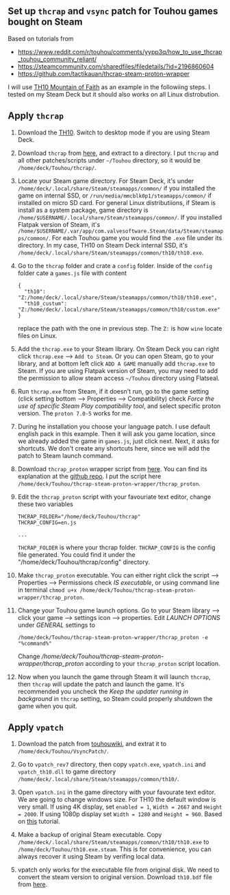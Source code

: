 ## Set up `thcrap` and `vsync` patch for Touhou games bought on Steam

Based on tutorials from 
- https://www.reddit.com/r/touhou/comments/yypp3q/how_to_use_thcrap_touhou_community_reliant/
- https://steamcommunity.com/sharedfiles/filedetails/?id=2196860604
- https://github.com/tactikauan/thcrap-steam-proton-wrapper

I will use [TH10 Mountain of Faith](https://store.steampowered.com/app/1100140/Touhou_Fuujinroku__Mountain_of_Faith/) as an example in the followiing steps.
I tested on my Steam Deck but it should also works on all Linux distrobution.

## Apply `thcrap`

1. Download the [TH10](https://store.steampowered.com/app/1100140/Touhou_Fuujinroku__Mountain_of_Faith/).
   Switch to desktop mode if you are using Steam Deck.
   
1. Download `thcrap` from [here](https://www.thpatch.net/wiki/Touhou_Patch_Center:Download), and extract to a directory.
   I put `thcrap` and all other patches/scripts under `~/Touhou` directory, so it would be `/home/deck/Touhou/thcrap/`.

1. Locate your Steam game directory. For Steam Deck, it's under `/home/deck/.local/share/Steam/steamapps/common/` if you installed the game on internal SSD,
   or `/run/media/mmcblk0p1/steamapps/common/` if installed on micro SD card.
   For general Linux distributiions, if Steam is install as a system package, game directory is `/home/$USERNAME/.local/share/Steam/steamapps/common/`.
   If you installed Flatpak version of Steam, it's `/home/$USERNAME/.var/app/com.valvesoftware.Steam/data/Steam/steamapps/common/`.
   For each Touhou game you would find the `.exe` file under its directory.
   In my case, TH10 on Steam Deck internal SSD, it's `/home/deck/.local/share/Steam/steamapps/common/th10/th10.exe`.
   
1. Go to the `thcrap` folder and crate a `config` folder. Inside of the `config` folder cate a `games.js` file with content
   ```
   {
     "th10": "Z:/home/deck/.local/share/Steam/steamapps/common/th10/th10.exe",
     "th10_custum": "Z:/home/deck/.local/share/Steam/steamapps/common/th10/custom.exe"
   }
   ```
   replace the path with the one in previous step. The `Z:` is how `wine` locate files on Linux.
   
1. Add the `thcrap.exe` to your Steam library. On Steam Deck you can right click `thcrap.exe` --> `Add to Steam`.
   Or you can open Steam, go to your library, and at bottom left click `ADD A GAME` manually add `thcrap.exe` to Steam.
   If you are using Flatpak version of Steam, you may need to add the permission to allow steam access `~/Touhou` directory using Flatseal.
   
1. Run `thcrap.exe` from Steam, if it doesn't run, go to the game setting (click setting bottom --> Properties --> Compatibility) check _Force the use of specific Steam Play compatibility tool_, and select specific proton version.
   The `proton 7.0-5` works for me.
   
1. During he installation you choose your language patch. I use default english pack in this example.
   Then it will ask you game location, since we already added the game in `games.js`, just click next.
   Next, it asks for shortcuts. We don't create any shortcuts here, since we will add the patch to Steam launch command.
   
1. Download `thcrap_proton` wrapper script from [here](https://raw.githubusercontent.com/tactikauan/thcrap-steam-proton-wrapper/master/thcrap_proton).
   You can find its explanation at the [github repo](https://github.com/tactikauan/thcrap-steam-proton-wrapper).
   I put the script here `/home/deck/Touhou/thcrap-steam-proton-wrapper/thcrap_proton`.
   
1. Edit the `thcrap_proton` script with your favouriate text editor, change these two variables
   ```
   THCRAP_FOLDER="/home/deck/Touhou/thcrap"
   THCRAP_CONFIG=en.js
   
   ...
   ```
   `THCRAP_FOLDER` is where your thcrap folder. `THCRAP_CONFIG` is the config file generated. You could find it under the "/home/deck/Touhou/thcrap/config" directory.

1. Make `thcrap_proton` executable. You can either right click the script --> Properties --> Permissions check _IS executable_,
   or using command line in terminal `chmod u+x /home/deck/Touhou/thcrap-steam-proton-wrapper/thcrap_proton`.

1. Change your Touhou game launch options. Go to your Steam library --> click your game --> settings icon --> properties.
   Edit _LAUNCH OPTIONS_ under _GENERAL_ settings to
   ```
   /home/deck/Touhou/thcrap-steam-proton-wrapper/thcrap_proton -e "%command%"
   ```
   Change _/home/deck/Touhou/thcrap-steam-proton-wrapper/thcrap_proton_ according to your `thcrap_proton` script location.

1. Now when you launch the game through Steam it will launch `thcrap`, then `thcrap` will update the patch and launch the game.
   It's recommended you uncheck the _Keep the updater running in background_ in `thcrap` setting, so Steam could properly shutdown the game when you quit.

## Apply `vpatch`

1. Download the patch from [touhouwiki](https://en.touhouwiki.net/wiki/Game_Tools_and_Modifications#Vsync_Patches), and extrat it to `/home/deck/Touhou/VsyncPatch/`.

1. Go to `vpatch_rev7` directory, then copy `vpatch.exe`, `vpatch.ini` and `vpatch_th10.dll` to game directory `/home/deck/.local/share/Steam/steamapps/common/th10/`.

1. Open `vpatch.ini` in the game directory with your favourate text editor. We are going to change windows size.
   For TH10 the default window is very small.
   If using 4K display, set `enabled = 1`, `Width = 2667` and `Height = 2000`.
   If using 1080p display set `Width = 1280` and `Height = 960`.
   Based on [this](https://steamcommunity.com/sharedfiles/filedetails/?id=2196860604) tutorial.

1. Make a backup of original Steam executable. Copy `/home/deck/.local/share/Steam/steamapps/common/th10/th10.exe` to `/home/deck/Touhou/th10.exe.steam`.
   This is for convenience, you can always recover it using Steam by verifing local data.

1. vpatch only works for the executable file from original disk. We need to convert the steam version to original version.
   Download `th10.bdf` file from [here](https://github.com/MisterMonstr/2hu_steam-exe_to_disc-exe).
